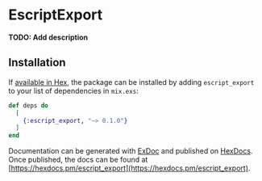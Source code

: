 # EscriptExport

**TODO: Add description**

## Installation

If [available in Hex](https://hex.pm/docs/publish), the package can be installed
by adding `escript_export` to your list of dependencies in `mix.exs`:

```elixir
def deps do
  [
    {:escript_export, "~> 0.1.0"}
  ]
end
```

Documentation can be generated with [ExDoc](https://github.com/elixir-lang/ex_doc)
and published on [HexDocs](https://hexdocs.pm). Once published, the docs can
be found at [https://hexdocs.pm/escript_export](https://hexdocs.pm/escript_export).

